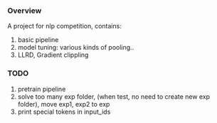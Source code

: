 ### Overview
A project for nlp competition, contains:
1. basic pipeline
2. model tuning: various kinds of pooling..
3. LLRD, Gradient clippling


### TODO
1. pretrain pipeline
2. solve too many exp folder, (when test, no need to create new exp folder), move exp1, exp2 to exp 
3. print special tokens in input_ids